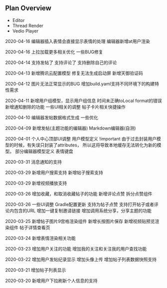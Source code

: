 ## Plan Overview
* Editor
* Thread Render
* Vedio Player

2020-04-16
编辑器插入表情会直接显示表情的处理
编辑器新增at用户渲染

2020-04-16
上拉加载更多相关优化
一些BUG修复

2020-04-14
支持发帖了
支持评论了
支持删除自己的评论


2020-04-13
新增腾讯云配置模型
修复无法生成启动屏
新增天御验证码

2020-04-12
图片无法正常显示的BUG
增加build.yaml支持不同环境下的构建特性需求

2020-04-11
新增用户组模型，显示用户组信息
时间未正确toLocal format的错误
新增通知删除的功能
一些UI相关的调整
帖子卡片相关快捷操作

2020-04-10
编辑器发帖数据格式生成
一些优化

2020-04-09
新增发帖(主题功能的编辑器)
Markdown编辑器(自测)

2020-04-01
个人中心顶部UI调整
用户模型定义 !important 由于过去封装用户模型的时候，有失误只封装了attributes， 所以这将导致本地缓存无法转化为新的模型。
部分编辑器模型定义
表情键盘


2020-03-31
消息通知的支持

2020-03-29
新增用户搜索支持
新增帖子搜索支持

2020-03-29
新增视频播放支持

2020-03-26
增加收藏，和取消收藏帖子的功能
新增评论点赞 拆分点赞组件

2020-03-26
一些UI调整
Gradle配置更新
支持为帖子点赞
支持打开帖子或者评论内包含的URL
增加一键复制邀请链接
增加调用系统分享，分享主题的功能

2020-03-25
新增帖子图片9宫格渲染组件
新增长按图片保存
新增视频贴预览渲染组件
帖子详情查看页

2020-03-24
新增表情渲染相关功能

2020-03-23
增加用户关注的功能
增加我的关注和关注我的用户查找功能

2020-03-22
增加用户发帖纪录显示
增加头像上传
增加帖子列表数据快照支持

2020-03-21
增加帖子列表显示

2020-03-20
新增用户下拉刷新个人信息的支持